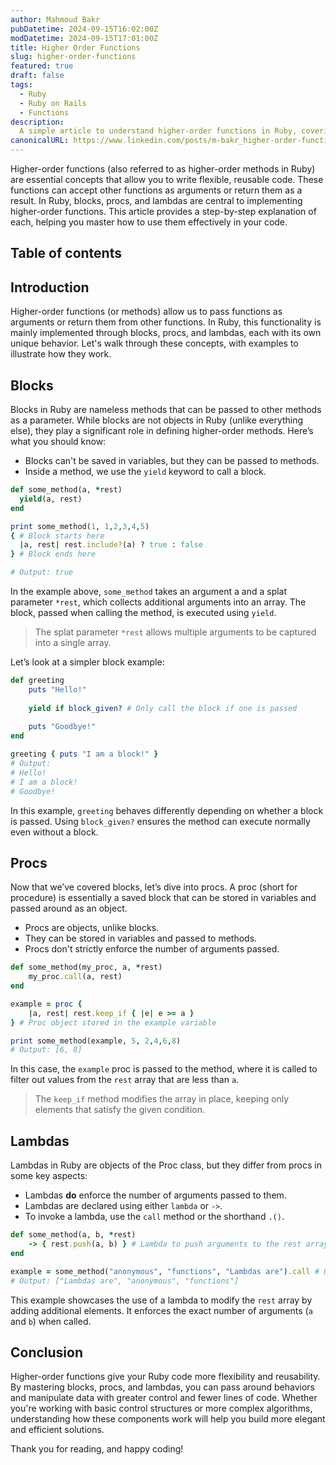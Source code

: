 ```yaml
---
author: Mahmoud Bakr
pubDatetime: 2024-09-15T16:02:00Z
modDatetime: 2024-09-15T17:01:00Z
title: Higher Order Functions
slug: higher-order-functions
featured: true
draft: false
tags:
  - Ruby
  - Ruby on Rails
  - Functions
description:
  A simple article to understand higher-order functions in Ruby, covering blocks, procs, and lambdas with practical examples.
canonicalURL: https://www.linkedin.com/posts/m-bakr_higher-order-functions-activity-6993110708833947648-kiRf?utm_source=share&utm_medium=member_desktop
---
```


Higher-order functions (also referred to as higher-order methods in Ruby) are essential concepts that allow you to write flexible, reusable code. These functions can accept other functions as arguments or return them as a result. In Ruby, blocks, procs, and lambdas are central to implementing higher-order functions. This article provides a step-by-step explanation of each, helping you master how to use them effectively in your code.

## Table of contents
## Introduction
Higher-order functions (or methods) allow us to pass functions as arguments or return them from other functions. In Ruby, this functionality is mainly implemented through blocks, procs, and lambdas, each with its own unique behavior. Let's walk through these concepts, with examples to illustrate how they work.

## Blocks
Blocks in Ruby are nameless methods that can be passed to other methods as a parameter. While blocks are not objects in Ruby (unlike everything else), they play a significant role in defining higher-order methods. Here’s what you should know:

- Blocks can't be saved in variables, but they can be passed to methods.
- Inside a method, we use the `yield` keyword to call a block.

```ruby
def some_method(a, *rest)
  yield(a, rest)
end

print some_method(1, 1,2,3,4,5) 
{ # Block starts here
  |a, rest| rest.include?(a) ? true : false
} # Block ends here

# Output: true
```

In the example above, `some_method` takes an argument a and a splat parameter `*rest`, which collects additional arguments into an array. The block, passed when calling the method, is executed using `yield`.

> The splat parameter `*rest` allows multiple arguments to be captured into a single array.

Let’s look at a simpler block example:

```ruby
def greeting
	puts "Hello!"
	
	yield if block_given? # Only call the block if one is passed
	
	puts "Goodbye!"
end

greeting { puts "I am a block!" }
# Output:
# Hello!
# I am a block!
# Goodbye!
```

In this example, `greeting` behaves differently depending on whether a block is passed. Using `block_given?` ensures the method can execute normally even without a block.

## Procs
Now that we’ve covered blocks, let’s dive into procs. A proc (short for procedure) is essentially a saved block that can be stored in variables and passed around as an object.

- Procs are objects, unlike blocks.
- They can be stored in variables and passed to methods.
- Procs don't strictly enforce the number of arguments passed.

```ruby
def some_method(my_proc, a, *rest)
	my_proc.call(a, rest)
end

example = proc {
	|a, rest| rest.keep_if { |e| e >= a }
} # Proc object stored in the example variable

print some_method(example, 5, 2,4,6,8)
# Output: [6, 8]
```

In this case, the `example` proc is passed to the method, where it is called to filter out values from the `rest` array that are less than `a`.

> The `keep_if` method modifies the array in place, keeping only elements that satisfy the given condition.

## Lambdas
Lambdas in Ruby are objects of the Proc class, but they differ from procs in some key aspects:

- Lambdas **do** enforce the number of arguments passed to them.
- Lambdas are declared using either `lambda` or `->`.
- To invoke a lambda, use the `call` method or the shorthand `.()`.

```ruby
def some_method(a, b, *rest)
	-> { rest.push(a, b) } # Lambda to push arguments to the rest array
end

example = some_method("anonymous", "functions", "Lambdas are").call # OR .()
# Output: ["Lambdas are", "anonymous", "functions"]
```

This example showcases the use of a lambda to modify the `rest` array by adding additional elements. It enforces the exact number of arguments (`a` and `b`) when called.

## Conclusion
Higher-order functions give your Ruby code more flexibility and reusability. By mastering blocks, procs, and lambdas, you can pass around behaviors and manipulate data with greater control and fewer lines of code. Whether you're working with basic control structures or more complex algorithms, understanding how these components work will help you build more elegant and efficient solutions.

Thank you for reading, and happy coding!